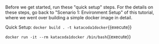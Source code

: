 Before we get started, run these "quick setup" steps.  For the details on these steps, go back to "Scenario 1: Environment Setup" of this tutorial, where we went over building a simple docker image in detail.    

Quick Setup:
`docker build . -t katacoda1docker`{{execute}}

`docker run -it --rm katacoda1docker /bin/bash`{{execute}}





